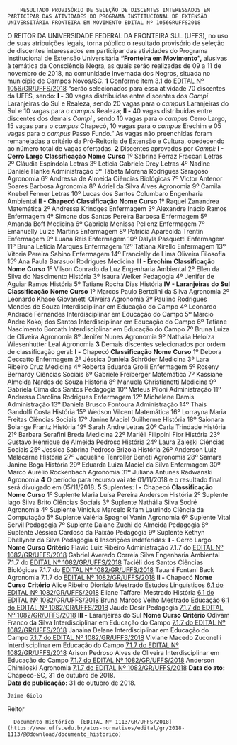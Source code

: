         RESULTADO PROVISÓRIO DE SELEÇÃO DE DISCENTES INTERESSADOS EM PARTICIPAR DAS ATIVIDADES DO PROGRAMA INSTITUCIONAL DE EXTENSÃO UNIVERSITÁRIA FRONTEIRA EM MOVIMENTO EDITAL Nº 1056GRUFFS2018  

 O REITOR DA UNIVERSIDADE FEDERAL DA FRONTEIRA SUL (UFFS), no uso de suas atribuições legais, torna público o resultado provisório de seleção de discentes interessados em participar das atividades do Programa Institucional de Extensão Universitária **“Fronteira em Movimento”,** alusivas à temática da Consciência Negra, as quais serão realizadas de 09 a 11 de novembro de 2018, na comunidade Invernada dos Negros, situada no município de Campos Novos/SC.   **1** Conforme item 3.1 do [EDITAL Nº 1056/GR/UFFS/2018](https://www.uffs.edu.br/atos-normativos/edital/gr/2018-1056)  “serão selecionados para essa atividade 70 discentes da UFFS, sendo: **I -** 30 vagas distribuídas entre discentes dos *Campi* Laranjeiras do Sul e Realeza, sendo 20 vagas para o *campus* Laranjeiras do Sul e 10 vagas para o *campus* Realeza; **II -** 40 vagas distribuídas entre discentes dos demais *Campi* , sendo 10 vagas para o *campus* Cerro Largo, 15 vagas para o *campus* Chapecó, 10 vagas para o *campus* Erechim e 05 vagas para o *campus* Passo Fundo.” As vagas não preenchidas foram remanejadas a critério da Pró-Reitoria de Extensão e Cultura, obedecendo ao número total de vagas ofertadas.   **2** Discentes aprovados por *Campi:*  **I - Cerro Largo**      **Classificação**    **Nome**    **Curso**      1º   Sabrina Ferraz Fraccari   Letras     2º   Cláudia Espíndola   Letras     3º   Leticia Gabriele Drey   Letras     4º   Nadine Daniele Hanke   Administração     5º   Tábata Morena Rodrigues Saragoso   Agronomia     6º   Andressa de Almeida   Ciências Biológicas     7º   Victor Antenor Soares Barbosa   Agronomia     8º   Adriel da Silva Alves   Agronomia     9º   Camila Knebel Fenner   Letras     10º   Lucas dos Santos Columbaro   Engenharia Ambiental     **II - Chapecó**      **Classificação**    **Nome**    **Curso**      1º   Raquel Zanandrea   Matemática     2º   Andressa Krindges   Enfermagem     3º   Alexandre Inácio Ramos   Enfermagem     4º   Simone dos Santos Pereira Barbosa   Enfermagem     5º   Amanda Boff   Medicina     6º   Gabriela Menissa Pellenz   Enfermagem     7º   Emanuelly Luize Martins   Enfermagem     8º   Patricia Aparecida Trentin   Enfermagem     9º   Luana Reis   Enfermagem     10º   Dalyla Pasquetti   Enfermagem     11º   Bruna Letícia Marques   Enfermagem     12º   Tatiana Xirello   Enfermagem     13º   Vitoria Pereira Sabino   Enfermagem     14º   Francielly de Lima Oliveira   Filosofia     15º   Ana Paula Barasuol Rodrigues   Medicina     **III - Erechim**      **Classificação**    **Nome**    **Curso**      1º   Vilson Conrado da Luz   Engenharia Ambiental     2º   Ellen da Silva do Nascimento   História     3º   Isaura Welker   Pedagogia     4º   Jenifer de Aguiar Ramos   História     5º   Tatiane Rocha Dias   História     **IV - Laranjeiras do Sul**      **Classificação**    **Nome**    **Curso**      1º   Marcos Paulo Bertolini da Silva   Agronomia     2º   Leonardo Khaoe Giovanetti Oliveira   Agronomia     3º   Paulino Rodrigues Mendes de Souza   Interdisciplinar em Educação do Campo     4º   Leonardo Andrade Fernandes   Interdisciplinar em Educação do Campo     5º   Marcio Andre Kokoj dos Santos   Interdisciplinar em Educação do Campo     6º   Tatiane Nascimento Borcath   Interdisciplinar em Educação do Campo     7º   Bruna Luiza de Oliveira   Agronomia     8º   Jenifer Nunes   Agronomia     9º   Nathália Heloíza Wiesenhutter Leal   Agronomia       **3** Demais discentes selecionados por ordem de classificação geral: **I -** Chapecó     **Classificação**    **Nome**    **Curso**      1º   Debora Ceccatto   Enfermagem     2º   Jéssica Daniela Schröder   Medicina     3º   Lara Ribeiro Cruz   Medicina     4º   Roberta Eduarda Grolli   Enfermagem     5º   Roseny Bernardy   Ciências Sociais     6º   Gabriele Freiberger   Matemática     7º   Kassiane Almeida Nardes de Souza   História     8º   Manuela Christianetti   Medicina     9º   Gabriela Cima dos Santos   Pedagogia     10º   Mateus Piloni   Administração     11º   Andressa Carolina Rodrigues   Enfermagem     12º   Michelene Damis   Administração     13º   Daniela Brusco Fontoura   Administração     14º   Thais Gandolfi Costa   História     15º   Wedson Vilcent   Matemática     16º   Lorrayna Maria Freitas   Ciências Sociais     17º   Janine Maciel Guilherme   História     18º   Saionara Solange Frantz   História     19º   Sarah Andre   Letras     20º   Carla Trindade   História     21º   Barbara Serafini Breda   Medicina     22º   Mariéli Filippini Fior   História     23º   Gustavo Henrique de Almeida Pedroso   História     24º   Laura Zaleski   Ciências Sociais     25º   Jessica Sabrina Pedroso Brizola   História     26º   Anderson Luiz Malacarne   História     27º   Jaqueline Tenroller Beneti   Agronomia     28º   Samara Janine Boga   História     29º   Eduarda Luiza Maciel da Silva   Enfermagem     30º   Marco Aurélio Rockenbach   Agronomia     31º   Juliana Antunes Radwanski   Agronomia       **4** O período para recurso vai até 01/11/2018 e o resultado final será divulgado em 05/11/2018.   **5** Suplentes: **I -** Chapecó     **Classificação**    **Nome**    **Curso**      1º Suplente   Maria Luísa Pereira Anderson   História     2º Suplente   Iago Silva Brito   Ciências Sociais     3º Suplente   Nathália Silva Sodré   Agronomia     4º Suplente   Vinícius Marcelo Rifam Laurindo   Ciência da Computação     5º Suplente   Valéria Spagnol Vanin   Agronomia     6º Suplente   Vital Servil   Pedagogia     7º Suplente   Daiane Zuchi de Almeida   Pedagogia     8º Suplente   Jéssica Cardoso da Paixão   Pedagogia     9º Suplente   Kethyn Dhellyner da Silva   Pedagogia       **6** Inscrições indeferidas: **I -** Cerro Largo     **Nome**    **Curso**    **Critério**      Flavio Luiz Ribeiro   Administração   7.1.7 do [EDITAL Nº 1082/GR/UFFS/2018](https://www.uffs.edu.br/atos-normativos/edital/gr/2018-1082)      Gabriel Averedo Correia Silva   Engenharia Ambiental   7.1.7 do [EDITAL Nº 1082/GR/UFFS/2018](https://www.uffs.edu.br/atos-normativos/edital/gr/2018-1082)      Taciéli dos Santos   Ciências Biológicas   7.1.7 do [EDITAL Nº 1082/GR/UFFS/2018](https://www.uffs.edu.br/atos-normativos/edital/gr/2018-1082)      Tauani Fontani Back   Agronomia   7.1.7 do [EDITAL Nº 1082/GR/UFFS/2018](https://www.uffs.edu.br/atos-normativos/edital/gr/2018-1082)      **II -** Chapecó     **Nome**    **Curso**    **Critério**      Alice Ribeiro Dionizio   Mestrado Estudos Linguísticos   [6.1 do EDITAL Nº 1082/GR/UFFS/2018](https://www.uffs.edu.br/atos-normativos/edital/gr/2018-1082)      Eliane Taffarel   Mestrado História   [6.1 do EDITAL Nº 1082/GR/UFFS/2018](https://www.uffs.edu.br/atos-normativos/edital/gr/2018-1082)      Bruna Marcos Velho   Mestrado Educação   [6.1 do EDITAL Nº 1082/GR/UFFS/2018](https://www.uffs.edu.br/atos-normativos/edital/gr/2018-1082)      Jaude Desir   Pedagogia   [7.1.7 do EDITAL Nº 1082/GR/UFFS/2018](https://www.uffs.edu.br/atos-normativos/edital/gr/2018-1082)      **III -** Laranjeiras do Sul     **Nome**    **Curso**    **Critério**      Odivam Franco da Silva   Interdisciplinar em Educação do Campo   [7.1.7 do EDITAL Nº 1082/GR/UFFS/2018](https://www.uffs.edu.br/atos-normativos/edital/gr/2018-1082)      Janaina Delane   Interdisciplinar em Educação do Campo   [7.1.7 do EDITAL Nº 1082/GR/UFFS/2018](https://www.uffs.edu.br/atos-normativos/edital/gr/2018-1082)      Viviane Macedo Zuconelli   Interdisciplinar em Educação do Campo   [7.1.7 do EDITAL Nº 1082/GR/UFFS/2018](https://www.uffs.edu.br/atos-normativos/edital/gr/2018-1082)      Arison Pedroso Alves de Oliveira   Interdisciplinar em Educação do Campo   [7.1.7 do EDITAL Nº 1082/GR/UFFS/2018](https://www.uffs.edu.br/atos-normativos/edital/gr/2018-1082)      Anderson Chimiloski   Agronomia   [7.1.7 do EDITAL Nº 1082/GR/UFFS/2018](https://www.uffs.edu.br/atos-normativos/edital/gr/2018-1082)           **Data do ato:** Chapecó-SC, 31 de outubro de 2018.   
 **Data de publicação:**  31 de outubro de 2018. 

    Jaime Giolo   
 Reitor 

      Documento Histórico  [EDITAL Nº 1113/GR/UFFS/2018](https://www.uffs.edu.br/atos-normativos/edital/gr/2018-1113/@@download/documento_historico)     
      